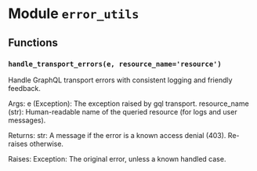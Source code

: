 # Module `error_utils`

## Functions

### `handle_transport_errors(e, resource_name='resource')`

Handle GraphQL transport errors with consistent logging and friendly feedback.

Args:
    e (Exception): The exception raised by gql transport.
    resource_name (str): Human-readable name of the queried resource (for logs and user messages).

Returns:
    str: A message if the error is a known access denial (403). Re-raises otherwise.

Raises:
    Exception: The original error, unless a known handled case.
